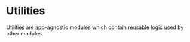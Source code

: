 # Utilities

Utilities are app-agnostic modules which contain reusable logic used by other modules.
